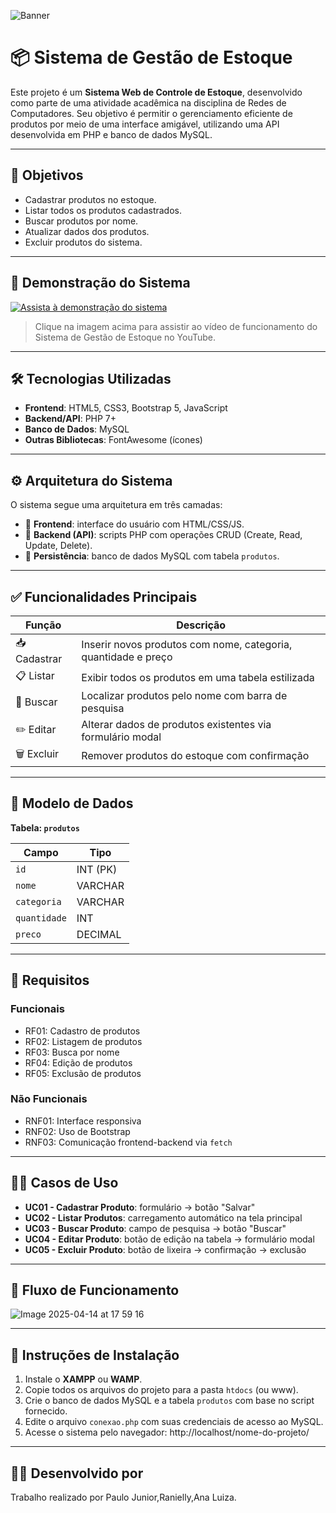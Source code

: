 ![Banner](https://github.com/user-attachments/assets/988e2511-4e0c-4d14-998d-6ec9ee189553)

# 📦 Sistema de Gestão de Estoque

Este projeto é um **Sistema Web de Controle de Estoque**, desenvolvido como parte de uma atividade acadêmica na disciplina de Redes de Computadores. Seu objetivo é permitir o gerenciamento eficiente de produtos por meio de uma interface amigável, utilizando uma API desenvolvida em PHP e banco de dados MySQL.

---

## 📌 Objetivos

- Cadastrar produtos no estoque.
- Listar todos os produtos cadastrados.
- Buscar produtos por nome.
- Atualizar dados dos produtos.
- Excluir produtos do sistema.

---

## 🎥 Demonstração do Sistema

[![Assista à demonstração do sistema](https://img.youtube.com/vi/UQtKrb4f6O0/maxresdefault.jpg)](https://www.youtube.com/watch?v=UQtKrb4f6O0)

> Clique na imagem acima para assistir ao vídeo de funcionamento do Sistema de Gestão de Estoque no YouTube.


---

## 🛠️ Tecnologias Utilizadas

- **Frontend**: HTML5, CSS3, Bootstrap 5, JavaScript
- **Backend/API**: PHP 7+
- **Banco de Dados**: MySQL
- **Outras Bibliotecas**: FontAwesome (ícones)

---

## ⚙️ Arquitetura do Sistema

O sistema segue uma arquitetura em três camadas:

- 🎨 **Frontend**: interface do usuário com HTML/CSS/JS.
- 🧠 **Backend (API)**: scripts PHP com operações CRUD (Create, Read, Update, Delete).
- 💾 **Persistência**: banco de dados MySQL com tabela `produtos`.

---

## ✅ Funcionalidades Principais

| Função             | Descrição                                                                 |
|--------------------|---------------------------------------------------------------------------|
| 📥 Cadastrar        | Inserir novos produtos com nome, categoria, quantidade e preço            |
| 📋 Listar           | Exibir todos os produtos em uma tabela estilizada                        |
| 🔎 Buscar           | Localizar produtos pelo nome com barra de pesquisa                        |
| ✏️ Editar           | Alterar dados de produtos existentes via formulário modal                 |
| 🗑️ Excluir          | Remover produtos do estoque com confirmação                               |

---

## 📐 Modelo de Dados

**Tabela: `produtos`**

| Campo       | Tipo        |
|-------------|-------------|
| `id`        | INT (PK)    |
| `nome`      | VARCHAR     |
| `categoria` | VARCHAR     |
| `quantidade`| INT         |
| `preco`     | DECIMAL     |

---

## 🎯 Requisitos

### Funcionais

- RF01: Cadastro de produtos
- RF02: Listagem de produtos
- RF03: Busca por nome
- RF04: Edição de produtos
- RF05: Exclusão de produtos

### Não Funcionais

- RNF01: Interface responsiva
- RNF02: Uso de Bootstrap
- RNF03: Comunicação frontend-backend via `fetch`

---

## 🧑‍💻 Casos de Uso

- **UC01 - Cadastrar Produto**: formulário → botão "Salvar"
- **UC02 - Listar Produtos**: carregamento automático na tela principal
- **UC03 - Buscar Produto**: campo de pesquisa → botão "Buscar"
- **UC04 - Editar Produto**: botão de edição na tabela → formulário modal
- **UC05 - Excluir Produto**: botão de lixeira → confirmação → exclusão

---

## 🔁 Fluxo de Funcionamento
![Image 2025-04-14 at 17 59 16](https://github.com/user-attachments/assets/75b437ca-fe72-4fd2-9c7f-a9485c5f91b8)


---

## 🧾 Instruções de Instalação

1. Instale o **XAMPP** ou **WAMP**.
2. Copie todos os arquivos do projeto para a pasta `htdocs` (ou www).
3. Crie o banco de dados MySQL e a tabela `produtos` com base no script fornecido.
4. Edite o arquivo `conexao.php` com suas credenciais de acesso ao MySQL.
5. Acesse o sistema pelo navegador: http://localhost/nome-do-projeto/


---

## 👨‍🎓 Desenvolvido por

Trabalho realizado por 
Paulo Junior,Ranielly,Ana Luiza.

